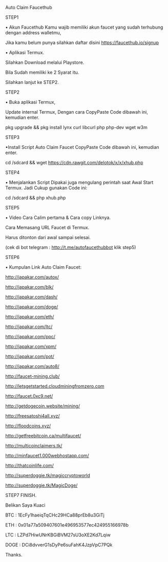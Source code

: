 
Auto Claim Faucethub


STEP1

• Akun Faucethub Kamu wajib memiliki akun faucet yang sudah terhubung dengan address walletmu,

Jika kamu belum punya silahkan daftar disini https://faucethub.io/signup

• Aplikasi Termux.

Silahkan Download melalui Playstore.

Bila Sudah memiliki ke 2 Syarat itu.

Silahkan lanjut ke STEP2.


STEP2

• Buka aplikasi Termux,

Update internal Termux, Dengan cara CopyPaste Code dibawah ini, kemudian enter.

pkg upgrade && pkg install lynx curl libcurl php php-dev wget w3m



STEP3

•Install Script Auto Claim Faucet CopyPaste Code dibawah ini, kemudian enter.

cd /sdcard && wget https://cdn.rawgit.com/delotok/x/x/xhub.php



STEP4

• Menjalankan Script Dipakai juga mengulang perintah saat Awal Start Termux. Jadi Cukup gunakan Code ini:

cd /sdcard && php xhub.php


STEP5

• Video Cara Calim pertama & Cara copy Linknya. 

Cara Memasang URL Faucet di Termux.

Harus ditonton dari awal sampai selesai.

(cek di bot telegram : http://t.me/autofaucethubbot klik step5)

STEP6

• Kumpulan Link Auto Claim Faucet:

http://japakar.com/autox/

http://japakar.com/blk/

http://japakar.com/dash/

http://japakar.com/doge/

http://japakar.com/eth/

http://japakar.com/ltc/

http://japakar.com/ppc/

http://japakar.com/xpm/

http://japakar.com/pot/

http://japakar.com/auto8/

http://faucet-mining.club/

http://letsgetstarted.cloudminingfromzero.com

http://faucet.0xc9.net/

http://getdogecoin.website/mining/

http://freesatoshi4all.xyz/

http://floodcoins.xyz/

http://getfreebitcoin.ca/multifaucet/

http://multicoinclaimers.tk/

http://minfaucet1.000webhostapp.com/

http://thatcoinlife.com/

http://superdoggie.tk/magiccryptoworld

http://superdoggie.tk/MagicDoge/



STEP7 FINISH.

Belikan Saya Kuaci

BTC : 1EcFy1haeiqTqCHc29HCa88prEb8u3GiTj

ETH : 0x01a77a509407601e496953577ec424955166978b

LTC : LZPd7HiwUNrKBGiBVM27sU3oXE2Kd7Lqiw

DOGE : DCi8dvverG1sDyPe6suFahK4JzpVpC7PQk

Thanks.
